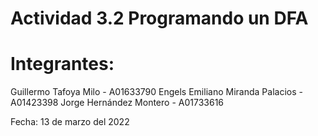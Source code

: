 # Actividad 3.2 Programando un DFA
# Integrantes:
Guillermo Tafoya Milo - A01633790
Engels Emiliano Miranda Palacios - A01423398
Jorge Hernández Montero - A01733616

Fecha: 13 de marzo del 2022
